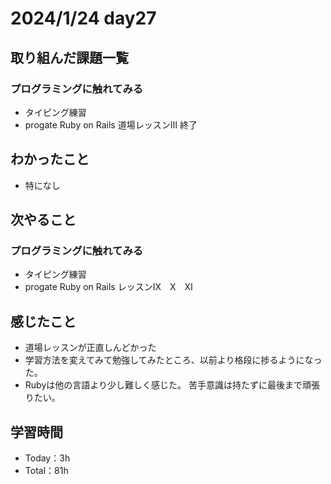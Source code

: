 # 2024/1/24 day27


## 取り組んだ課題一覧
### プログラミングに触れてみる
  - タイピング練習
  - progate Ruby on Rails 道場レッスンⅢ 終了
  

## わかったこと
  - 特になし

## 次やること
### プログラミングに触れてみる
  - タイピング練習
  - progate Ruby on Rails レッスンⅨ　Ⅹ　Ⅺ

## 感じたこと
  - 道場レッスンが正直しんどかった
  - 学習方法を変えてみて勉強してみたところ、以前より格段に捗るようになった。
  - Rubyは他の言語より少し難しく感じた。
    苦手意識は持たずに最後まで頑張りたい。

## 学習時間
  - Today：3h
  - Total：81h
